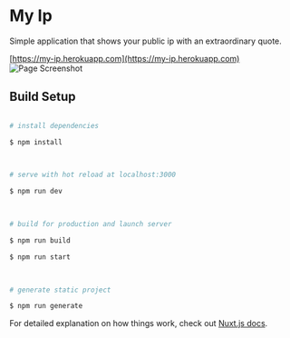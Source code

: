 
# My Ip
Simple application that shows your public ip with an extraordinary quote.

[https://my-ip.herokuapp.com](https://my-ip.herokuapp.com)
![Page Screenshot](https://i.ibb.co/p2P6hZL/Screenshot-from-2020-07-21-15-44-11.png)

## Build Setup

  

```bash

# install dependencies

$ npm install

  

# serve with hot reload at localhost:3000

$ npm run dev

  

# build for production and launch server

$ npm run build

$ npm run start

  

# generate static project

$ npm run generate

```

  

For detailed explanation on how things work, check out [Nuxt.js docs](https://nuxtjs.org).
